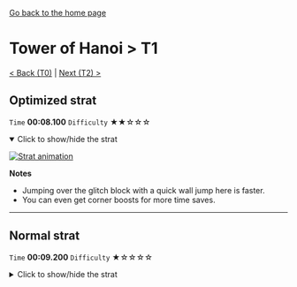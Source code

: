 [Go back to the home page](https://github.com/Doublevil/scbspeedrun)

# Tower of Hanoi > T1

[< Back (T0)](https://github.com/Doublevil/scbspeedrun/blob/main/levels/T/T0.md) | [Next (T2) >](https://github.com/Doublevil/scbspeedrun/blob/main/levels/T/T2.md)

## Optimized strat

`Time` **00:08.100** `Difficulty` ★★☆☆☆
<details open>
  <summary>Click to show/hide the strat</summary>

  [![Strat animation](https://github.com/Doublevil/scbspeedrun/blob/main/media/levels/T/T1_OptimizedStrat.webp)](https://github.com/Doublevil/scbspeedrun/blob/main/media/levels/T/T1_OptimizedStrat.mp4?raw=true)

  **Notes**
  - Jumping over the glitch block with a quick wall jump here is faster.
  - You can even get corner boosts for more time saves.
</details>

---
## Normal strat

`Time` **00:09.200** `Difficulty` ★☆☆☆☆
<details>
  <summary>Click to show/hide the strat</summary>

  [![Strat animation](https://github.com/Doublevil/scbspeedrun/blob/main/media/levels/T/T1_Strat.webp)](https://github.com/Doublevil/scbspeedrun/blob/main/media/levels/T/T1_Strat.mp4?raw=true)
</details>
